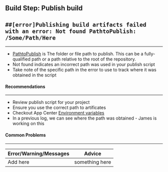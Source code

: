 Build Step: Publish build
--

## ``` ##[error]Publishing build artifacts failed with an error: Not found PathtoPublish: /Some/Path/Here ```
---

* [PathtoPublish](https://docs.microsoft.com/en-us/azure/devops/pipelines/tasks/utility/publish-build-artifacts?view=azure-devops) is The folder or file path to publish. This can be a fully-qualified path or a path relative to the root of the repository.
* Not found indicates an incorrect path was used in your publish script
* Take note of the specific path in the error to use to track where it was obtained in the script


#### Recommendations
---

* Review publish script for your project
* Ensure you use the correct path to artificates
* Checkout App Center [Environment variables](https://docs.microsoft.com/en-us/appcenter/build/custom/variables/)
* In a previous log, we can see where the path was obtained - James is working on this

####  Common Problems
---

| Error/Warning/Messages     | Advice     |
| ------------- |:-------------:
| Add here | something here


